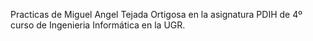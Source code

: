 Practicas de Miguel Angel Tejada Ortigosa en la asignatura PDIH de 4º curso de Ingenieria Informática en la UGR.
